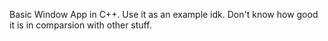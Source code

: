 Basic Window App in C++. Use it as an example idk. Don't know how good it is in comparsion with other stuff.
